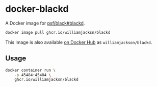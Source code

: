 # docker-blackd

A Docker image for [psf/black#blackd][a].

[a]: https://github.com/psf/black#blackd

```sh
docker image pull ghcr.io/williamjacksn/blackd
```

This image is also available [on Docker Hub][b] as `williamjackson/blackd`.

[b]: https://hub.docker.com/r/williamjackson/blackd

## Usage

```sh
docker container run \
    -p 45484:45484 \
    ghcr.io/williamjacksn/blackd
```

